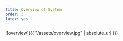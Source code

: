 ```yaml
---
title: Overview of System
order: 3
latex: yes
---
```


![overview]({{ "/assets/overview.jpg" | absolute_url }})
